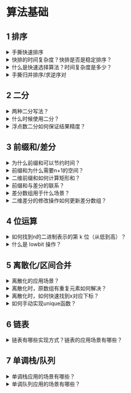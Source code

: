 # 算法基础
## 1 排序
<details>
<summary>手撕快速排序</summary>
错解：

```c++
void qsort(vector<int>& nums, int l, int r) {
    if (l >= r) return;
    int i = l - 1, j = r + 1, pivot = l + r >> 1;
    while(i < j) {
        while(nums[++i] < nums[pivot]);
        while(nums[--j] > nums[pivot]); 
        if(i < j) swap(nums[i], nums[j]);
    }
    qsort(nums, l, j);
    qsort(nums, j + 1, r);
}
```
正解：
```c++
void qsort(vector<int>& nums, int l, int r) {
    if (l >= r) return;
    int i = l - 1, j = r + 1, pivot = nums[l + r >> 1];
    while(i < j) {
        while(nums[++i] < pivot);
        while(nums[--j] > pivot); 
        if(i < j) swap(nums[i], nums[j]);
    }
    qsort(nums, l, j);
    qsort(nums, j + 1, r);
}
```
> 错解假设交换时不改变pivot位置，会导致程序死循环。
</details>

<details>
<summary>快排的时间复杂度？快排是否是稳定排序？</summary>

- 均摊 $O(nlogn)$，最坏 $O(n^2)$。
- 不是稳定排序，改为双关键字排序。

</details>

<details>
<summary>什么是快速选择算法？时间复杂度是多少？</summary>

快速选择算法是快速排序算法的扩展应用，可以在$O(n)$的时间内找到无序数组中的第k大（小）数。

时间复杂度期望为$O(n)$,最坏情况为$O(n^2)$。递归带来的空间复杂度期望为$O(logn)$。

推导：
$$ n + n/2 + n/4 + n/8 + ... < 2n $$

通过堆排序找第k大数的时间复杂度为$O(nlogk)$。
```cpp
// LC 215. 数组中的第K个最大元素
int quick_select(vector<int>& nums, int l, int r, int k) {
    if(l >= r) return l;
    int i = l - 1, j = r + 1, mid = nums[l + r >> 1];
    while(i < j) {
        while(nums[++i] < mid);
        while(nums[--j] > mid);
        if(i < j) swap(nums[i], nums[j]);
    }
    int cnt = r - j;
    if(k > cnt) return quick_select(nums, l, j, k - cnt);
    else return quick_select(nums, j + 1, r, k);
}
int findKthLargest(vector<int>& nums, int k) {
    return nums[quick_select(nums, 0, nums.size() - 1, k)];
}
```
</details>


<details>
<summary>手撕归并排序/求逆序对</summary>

```c++
vector<int> tmp;
void merge_sort(vector<int> &nums, int l, int r) {
    if (l >= r) return;
    int mid = (l + r) >> 1;
    merge_sort(nums, l, mid);
    merge_sort(nums, mid + 1, r);
    int i = l, j = mid + 1, k = l;
    while (i <= mid && j <= r) {
        tmp[k++] = nums[i] < nums[j] ? 
                   nums[i++] : nums[j++];
    }
    while (i <= mid) tmp[k++] = nums[i++];
    while (j <= r) tmp[k++] = nums[j++];
    for (i = l; i <= r; i++) nums[i] = tmp[i];
}
```
扩展：
```cpp
// 剑指 Offer 51. 数组中的逆序对
vector<int> tmp;
int msort(vector<int>& nums, int l, int r) {
    if(l >= r) return 0;
    int mid = l + r >> 1;
    int res = msort(nums, l, mid) + msort(nums, mid + 1, r);
    int i = l, j = mid + 1, k = l;
    while(i <= mid && j <= r) {
        if(nums[i] <= nums[j]) tmp[k++] = nums[i++];
        else {
            res += mid - i + 1; // 注意：这一行！！
            tmp[k++] = nums[j++];
        }
    }
    while(i <= mid) tmp[k++] = nums[i++];
    while(j <= r) tmp[k++] = nums[j++];
    for(i = l; i <= r; i++) nums[i] = tmp[i];
    return res;
}
int reversePairs(vector<int>& nums) {
    tmp.resize(nums.size());
    return msort(nums, 0, nums.size() - 1);
}
```

</details>

## 2 二分
<details>
<summary>两种二分写法？</summary>

（1）待求的下标**及其左侧**均满足某种性质，而右侧则不满足
```c++
int l, r, mid = l + r + 1 >> 1;
while(l < r) {
    if(check(mid)) l = mid;
    else r = mid - 1;
}
```
（2）反之，待求的下标**及其右侧**均满足某种性质，而左侧则不满足
```c++
int l, r, mid = l + r >> 1;
while(l < r) {
    if(check(mid)) r = mid;
    else l = mid + 1;
}
```

</details>

<details>
<summary>什么时候使用二分？</summary>

（1）当序列满足某种**单调**性质。（例外，寻找峰值）

（2）**结果范围很大**，但是可以快速判断结果是否正确。
</details>

<details>
<summary>浮点数二分如何保证结果精度？</summary>

假设需要精确到小数点后 6 位。
```c++
double l, r;
while(r - l > 1e-6) {
    double mid = (l + r) / 2;
    if(check(mid)) r = mid;
    else l = mid;
}
```
</details>

##  3 前缀和/差分
<details>
<summary>为什么前缀和可以节约时间？</summary>

假设有一个数组 

$X = \{x_1, x_2, ..., x_n\}$，

对应的前缀和数组为 

$S = \{s_0, s_1, ..., s_n\}$。

其中，

$s_0 = 0, s_i = s_{i-1} + x_i$。

通过前缀和数组，可以用$O(1)$的时间求出迭代需要$O(n)$时间的片段和

$x_i + x_{i+1} + ... + x_j = s_j - s_{i-1}$。
</details>

<details>
<summary>前缀和为什么需要n+1的空间？</summary>

否则在求$[0, i]$的片段和时，$s_{i-1}$会下标越界。
</details>


<details>
<summary>二维前缀和如何计算矩形和？</summary>

预处理二维前缀和 $S$，其中，$S_{i, j}$ 表示第$i$行$j$列格子左上部分所有元素的和。

则以$(x1, y1)$为左上角，$(x2, y2)$为右下角的子矩阵的和为：

$S_{x_2, y_2} - S_{x_1-1,y_2} - S_{x_2, y_1 - 1} + S_{x_1 - 1, y_1 - 1}$。

> 用到左上角$(x1, y1)$的都要$-1$，用到右下角$(x2, y2)$的都不要$-1$。
</details>


<details>
<summary>前缀和与差分的联系？</summary>

前缀和与差分互为**逆运算**，对原数组的差分数组求前缀和会得到原数组。
</details>

<details>
<summary>差分数组用于什么场景？</summary>

需要对数组大量进行片段加减，并最终求原数组的情况，可以先通过$O(n)$的时间构造差分数组，执行若干次$O(1)$的修改操作，最后通过$O(n)$的时间还原数组。

(1) 差分数组的修改操作

假设需要对原数组$[l, r]$执行$+a$的操作，对应差分数组有：
$$ b[l] = b[l] + a, b[r + 1] = b[r + 1] - a$$
因为用到了$r+1$的下标，所以差分数组比原数组在末尾多一个数。

(2)差分数组的构造

初始化差分数组为全0，之后对原数组中每个位置$a_i$执行在$[i, i]$j加$a_i$的操作即可。
</details>

<details>
<summary>二维差分的修改操作如何更新差分数组？</summary>

类似二维前缀和，对以$(x1, y1)$为左上角，$(x2, y2)$为右下角的子矩阵批量$+a$，对应差分数组有：
$$ b[x1, y1] + a, b[x1, y2 + 1] - a, b[x2 + 1, y1] - a, b[x2 + 1, y2 + 1] += a $$
> 对应前缀和，用到左上角$(x1, y1)$的都不要$+1$，用到右下角$(x2, y2)$的都要$+1$。
</details>

## 4 位运算
<details>
<summary>如何找到n的二进制表示的第 k 位（从低到高）？</summary>

n >> k & 1
</details>

<details>
<summary>什么是 lowbit 操作？</summary>

返回 n 的二进制表示的最后一位 1 的位置（返回$000010000$）
$$ lowbit(x) = x \& (-x) $$
原理，x & -x = x & (~x + 1)，
(~x + 1) 在最后一位1以后的位置与x相同，在最后一位1之前的位置与x均相反。-x为x的补码(~x + 1)表示

应用：  
（1）树状数组  
（2）统计n的二进制表示的1的个数  
</details>

## 5 离散化/区间合并
<details>
<summary>离散化的应用场景？</summary>

序列的个数比较少，但是值域很大，即具有“稀疏性”，并且不关心相对顺序。离散化就是将序列中的每个数映射到$[0, n]$，即对数组进行**排序**，排完序对应数组下标即为$[0, n]$。

注意：离散化之后，序列就不能变了。

应用：美团笔试题 [761.格子染色](https://www.acwing.com/problem/content/description/761/)
```cpp
// ACW 761. 格子染色
#include<iostream>
#include<vector>
#include<array>
#include<algorithm>
using namespace std;

vector<array<int, 3>> row, col, raw_row, raw_col;
long long res = 0;
void merge(vector<array<int, 3>>& a, vector<array<int, 3>>& b){
    if(a.empty()) return;
    sort(a.begin(), a.end());
    int id = a[0][0], l = a[0][1], r = a[0][2];
    for(int i = 1; i < a.size(); i++) {
        if(a[i][0] != id || a[i][1] > r) {
            res += r - l + 1, b.push_back({id, l, r});
            id = a[i][0], l = a[i][1], r = a[i][2];
        } else r = max(r, a[i][2]);
    }
    res += r - l + 1, b.push_back({id, l, r});
}
void cross(vector<array<int, 3>>& a, vector<array<int, 3>>& b){
    for(auto aa : a) for(auto bb : b) {
        if(aa[1] <= bb[0] && bb[0] <= aa[2] && bb[1] <= aa[0] && aa[0] <= bb[2]) 
            res --;
    }
}
int main(){
    int n;
    cin >> n;
    for(int i = 0; i < n; i++) {
        int x1, y1, x2, y2;
        cin >> x1 >> y1 >> x2 >> y2;
        if(x1 == x2) raw_row.push_back({x1, min(y1, y2), max(y1, y2)});
        if(y1 == y2) raw_col.push_back({y1, min(x1, x2), max(x1, x2)});
    }
    merge(raw_col, col), merge(raw_row, row);
    cross(row, col);
    cout << res;
    return 0;
}
```
</details>


<details>
<summary>离散化时，原数组有重复元素如何解决？</summary>

对原数组去重。

例如，对数组 nums 去重操作：
```cpp
sort(nums.begin(), nums.end());
nums.erase(unique(nums.begin(), nums.end()), nums.end());
```
</details>
<details>
<summary>离散化时，如何快速找到x对应下标？</summary>

二分，例如在离散化（排完序）后到数组中二分出第一个>=x的位置：
```cpp
int l = 0, r = n;
while(l < r) {
    int mid = l + r >> 1;
    if(nums[mid] >= x) r = mid;
    else l = mid + 1;
}
```
</details>

<details>
<summary>如何手动实现unique函数？</summary>

unique()对升序数组去重,返回去重后数组的尾指针。（注意后半段并非重复元素，没有意义）

实现：两个指针i，j从前往后遍历数组，保持[0, j]中没有重复元素，i往后移动对过程中，若nums[i] != nums [i - 1], nums[++j] = nums[i]。
```cpp
vector<int>::iterator unique(vector<int> &a) {
    int j = 0;
    for(int i = 0; i < a.size(); i++) {
        if(i == 0 || nums[i] != nums[i - 1]){
            nums[++j] = nums[i];
        }
    }
    return a.begin() + j;
}
```
</details>

## 6 链表

<details>
<summary>链表有哪些实现方式？链表的应用场景有哪些？</summary>

实现方式：

（1）结构体+指针：常见于面试题（但是缓存不友好）  
（2）数组模拟：常见于ACM/笔试题  
（3）STL List：API 类似 STL Deque

应用场景：

（1）单链表：以**邻接表**的形式表示树或图，也叫**链式前向星**。  
（2）双链表：**优化**插入删除操作。

场景（2）举例：
```cpp
// LC 2289. 使数组按非递减顺序排列 时间复杂度O(n), 删除操作最多执行n次
int totalSteps(vector<int>& _nums) {
    list<int> nums(_nums.begin(), _nums.end());
    vector<list<int>::iterator> del, tmp;
    for(auto p = nums.begin(); next(p) != nums.end(); ++p) 
        if(*p > *next(p)) del.push_back(next(p));
    reverse(del.begin(), del.end()); // ！必须从后往前删，不然无法判断 p 是否还存在
    int res = 0;
    while(!del.empty()){
        for(auto p : del) {
            if(p == nums.begin() || next(p) == nums.end()) {
                nums.erase(p);
            }else{
                auto pre = prev(p), nxt = next(p);
                nums.erase(p);
                if((tmp.empty() || tmp.back() != nxt) && *pre > *nxt) 
                    tmp.push_back(nxt); // ！需要判重
            }
        }
        del.clear(), del = tmp, tmp.clear(), res++;;
    }
    return res;
}
```
</details>


## 7 单调栈/队列
<details>
<summary>单调栈应用的场景有哪些？</summary>

在一个序列中，快速找到某个数左边（或右边）**最近的**满足某个性质的数。（单次操作时间复杂度，暴力$O(n)$, 单调栈$O(1)$）

举例，LC 2289的另一种解法
```cpp
// LC 2289. 使数组按非递减顺序排列 时间复杂度O(n)
int totalSteps(vector<int>& nums) {
    stack<array<int, 2>> stk;
    int res = 0;
    for(int i = nums.size() - 1; i >= 0; i--) {
        int m= 0;
        while(!stk.empty() && stk.top()[0] < nums[i]) { 
            // 找到右侧第一个>=nums[i]的位置
            m = max(m + 1, stk.top()[1]); // !重点
            stk.pop();
        }
        stk.push({nums[i], m}), res = max(res, m);
    }
    return res;
}
```
</details>

<details>
<summary>单调队列应用的场景有哪些？</summary>

解决滑动窗口相关问题。
</details>

